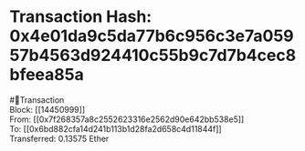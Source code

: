 
Transaction Hash: 0x4e01da9c5da77b6c956c3e7a05957b4563d924410c55b9c7d7b4cec8bfeea85a
====================================================================================
  
#💸Transaction  
Block: [[14450999]]  
From: [[0x7f268357a8c2552623316e2562d90e642bb538e5]]  
To: [[0x6bd882cfa14d241b113b1d28fa2d658c4d11844f]]  
Transferred: 0.13575 Ether